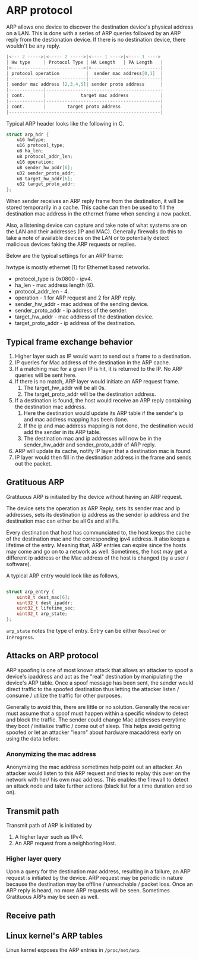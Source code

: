 # ARP protocol

ARP allows one device to discover the destination device's physical address on a LAN. This is done with a series of ARP queries followed by an ARP reply from the destionation device. If there is no destination device, there wouldn't be any reply.

```c
|<--- 2 ----->|<----- 2 ----->|<---- 1 ---->|<---- 1 ---->
| Hw type     | Protocol Type | HA Length   | PA Length   |
|<--------------------------->|<--------------------------|
| protocol operation          |  sender mac address[0,1]  |
|-----------------------------|---------------------------|
| sender mac address [2,3,4,5]| sender proto address      |
|-------------|--------------------------------------------
| cont.       |             target mac address            |
|-------------|-------------------------------------------|
| cont.       |        target proto address               |
|---------------------------------------------------------|
```

Typical ARP header looks like the following in C.

```c
struct arp_hdr {
    u16 hwtype;
    u16 protocol_type;
    u8 ha_len;
    u8 protocol_addr_len;
    u16 operation;
    u8 sender_hw_addr[6];
    u32 sender_proto_addr;
    u8 target_hw_addr[6];
    u32 target_proto_addr;
};
```

When sender receives an ARP reply frame from the destination, it will be stored temporarily in a cache. This cache can then be used to fill the destination mac address in the ethernet frame when sending a new packet.

Also, a listening device can capture and take note of what systems are on the LAN and their addresses (IP and MAC). Generally firewalls do this to take a note of available devices on the LAN or to potentially detect malicious devices faking the ARP requests or replies.

Below are the typical settings for an ARP frame:

hwtype is mostly ethernet (1) for Ethernet based networks.

- protocol_type is 0x0800 - ipv4.
- ha_len - mac address length (6).
- protocol_addr_len - 4.
- operation - 1 for ARP request and 2 for ARP reply.
- sender_hw_addr - mac address of the sending device.
- sender_proto_addr - ip address of the sender.
- target_hw_addr - mac address of the destination device.
- target_proto_addr - ip address of the destination.

## Typical frame exchange behavior

1. Higher layer such as IP would want to send out a frame to a destination.
2. IP queries for Mac address of the destination in the ARP cache.
3. If a matching mac for a given IP is hit, it is returned to the IP. No ARP queries will be sent here.
4. If there is no match, ARP layer would initiate an ARP request frame.
    1. The target_hw_addr will be all 0s.
    2. The target_proto_addr will be the destination address. 
5. If a destination is found, the host would receive an ARP reply containing the destination mac address.
    1. Here the destination would update its ARP table if the sender's ip and mac address mapping has been done.
    2. If the ip and mac address mapping is not done, the destination would add the sender in its ARP table.
    3. The destination mac and ip addresses will now be in the sender_hw_addr and sender_proto_addr of ARP reply. 
6. ARP will update its cache, notify IP layer that a destination mac is found.
7. IP layer would then fill in the destination address in the frame and sends out the packet.

## Gratituous ARP

Gratituous ARP is initiated by the device without having an ARP request.

The device sets the operation as ARP Reply, sets its sender mac and ip addresses, sets its destination ip address as the sender ip address and the destination mac can either be all 0s and all Fs.


Every destination that host has communciated to, the host keeps the cache of the destination mac and the corresponding ipv4 address.
It also keeps a lifetime of the entry. Meaning that, ARP entries can expire since the hosts may come and go on to a network as well.
Sometimes, the host may get a different ip address or the Mac address of the host is changed (by a user / software).

A typical ARP entry would look like as follows,

```c

struct arp_entry {
    uint8_t dest_mac[6];
    uint32_t dest_ipaddr;
    uint32_t lifetime_sec;
    uint32_t arp_state;
};
```

`arp_state` notes the type of entry. Entry can be either `Resolved` or `InProgress`.

## Attacks on ARP protocol

ARP spoofing is one of most known attack that allows an attacker to spoof a device's ipaddress and act as the "real" destination by manipulating the device's ARP table. Once a spoof message has been sent, the sender would direct traffic to the spoofed destination thus letting the attacker listen / consume / utilize the traffic for other purposes. 

Generally to avoid this, there are little or no solution. Generally the receiver must assume that a spoof must happen within a specific window to detect and block the traffic. The sender could change Mac addresses everytime they boot / initialize traffic / come out of sleep. This helps avoid getting spoofed or let an attacker "learn" about hardware macaddress early on using the data before.

### Anonymizing the mac address

Anonymizing the mac address sometimes help point out an attacker. An attacker would listen to this ARP request and tries to replay this over on the network with her/ his own mac address. This enables the firewall to detect an attack node and take further actions (black list for a time duration and so on).

## Transmit path

Transmit path of ARP is initiated by 

1. A higher layer such as IPv4.
2. An ARP request from a neighboring Host.

### Higher layer query
Upon a query for the destination mac address, resulting in a failure, an ARP request is initiated by the device. ARP request may be periodic in nature because the destination may be offline / unreachable / packet loss. Once an ARP reply is heard, no more ARP requests will be seen. Sometimes Gratituous ARPs may be seen as well.


## Receive path



## Linux kernel's ARP tables

Linux kernel exposes the ARP entries in `/proc/net/arp`.
